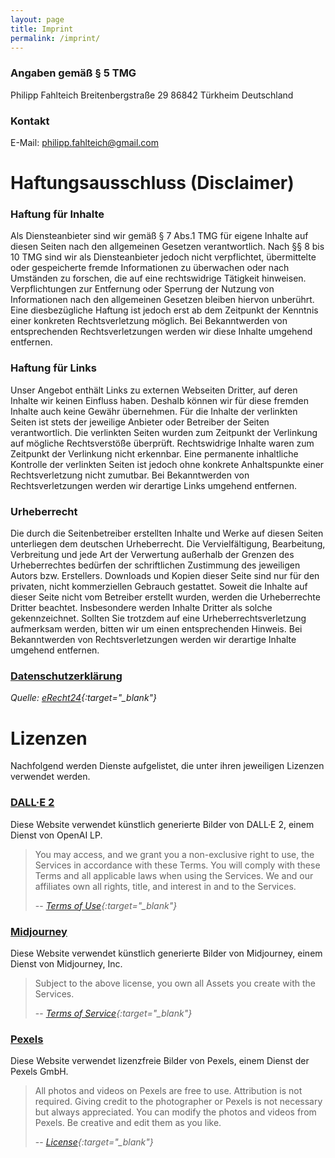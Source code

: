 ```yaml
---
layout: page
title: Imprint
permalink: /imprint/
---
```


### Angaben gemäß § 5 TMG

Philipp Fahlteich
Breitenbergstraße 29
86842 Türkheim
Deutschland

### Kontakt

E-Mail: [philipp.fahlteich@gmail.com](mailto:philipp.fahlteich@gmail.com)

# Haftungsausschluss (Disclaimer)

### Haftung für Inhalte

Als Diensteanbieter sind wir gemäß § 7 Abs.1 TMG für eigene Inhalte auf diesen Seiten nach den allgemeinen Gesetzen verantwortlich. Nach §§ 8 bis 10 TMG sind wir als Diensteanbieter jedoch nicht verpflichtet, übermittelte oder gespeicherte fremde Informationen zu überwachen oder nach Umständen zu forschen, die auf eine rechtswidrige Tätigkeit hinweisen. Verpflichtungen zur Entfernung oder Sperrung der Nutzung von Informationen nach den allgemeinen Gesetzen bleiben hiervon unberührt. Eine diesbezügliche Haftung ist jedoch erst ab dem Zeitpunkt der Kenntnis einer konkreten Rechtsverletzung möglich. Bei Bekanntwerden von entsprechenden Rechtsverletzungen werden wir diese Inhalte umgehend entfernen.

### Haftung für Links

Unser Angebot enthält Links zu externen Webseiten Dritter, auf deren Inhalte wir keinen Einfluss haben. Deshalb können wir für diese fremden Inhalte auch keine Gewähr übernehmen. Für die Inhalte der verlinkten Seiten ist stets der jeweilige Anbieter oder Betreiber der Seiten verantwortlich. Die verlinkten Seiten wurden zum Zeitpunkt der Verlinkung auf mögliche Rechtsverstöße überprüft. Rechtswidrige Inhalte waren zum Zeitpunkt der Verlinkung nicht erkennbar. Eine permanente inhaltliche Kontrolle der verlinkten Seiten ist jedoch ohne konkrete Anhaltspunkte einer Rechtsverletzung nicht zumutbar. Bei Bekanntwerden von Rechtsverletzungen werden wir derartige Links umgehend entfernen.

### Urheberrecht

Die durch die Seitenbetreiber erstellten Inhalte und Werke auf diesen Seiten unterliegen dem deutschen Urheberrecht. Die Vervielfältigung, Bearbeitung, Verbreitung und jede Art der Verwertung außerhalb der Grenzen des Urheberrechtes bedürfen der schriftlichen Zustimmung des jeweiligen Autors bzw. Erstellers. Downloads und Kopien dieser Seite sind nur für den privaten, nicht kommerziellen Gebrauch gestattet. Soweit die Inhalte auf dieser Seite nicht vom Betreiber erstellt wurden, werden die Urheberrechte Dritter beachtet. Insbesondere werden Inhalte Dritter als solche gekennzeichnet. Sollten Sie trotzdem auf eine Urheberrechtsverletzung aufmerksam werden, bitten wir um einen entsprechenden Hinweis. Bei Bekanntwerden von Rechtsverletzungen werden wir derartige Inhalte umgehend entfernen.

### [Datenschutzerklärung](/privacy-policy)

*Quelle: [eRecht24](http://www.e-recht24.de){:target="_blank"}*

# Lizenzen

Nachfolgend werden Dienste aufgelistet, die unter ihren jeweiligen Lizenzen verwendet werden.

### [DALL·E 2](https://labs.openai.com)

Diese Website verwendet künstlich generierte Bilder von DALL·E 2, einem Dienst von OpenAI LP.

> You may access, and we grant you a non-exclusive right to use, the Services in accordance with these Terms. You will comply with these Terms and all applicable laws when using the Services. We and our affiliates own all rights, title, and interest in and to the Services.
>
> -- <cite>[Terms of Use](https://openai.com/api/policies/terms){:target="_blank"}</cite>

### [Midjourney](https://midjourney.com)

Diese Website verwendet künstlich generierte Bilder von Midjourney, einem Dienst von Midjourney, Inc.

> Subject to the above license, you own all Assets you create with the Services.
>
> -- <cite>[Terms of Service](https://midjourney.gitbook.io/docs/terms-of-service#4.-copyright-and-trademark){:target="_blank"}</cite>

### [Pexels](https://www.pexels.com)

Diese Website verwendet lizenzfreie Bilder von Pexels, einem Dienst der Pexels GmbH.

> All photos and videos on Pexels are free to use.
> Attribution is not required. Giving credit to the photographer or Pexels is not necessary but always appreciated.
> You can modify the photos and videos from Pexels. Be creative and edit them as you like.
>
> -- <cite>[License](https://www.pexels.com/license){:target="_blank"}</cite>